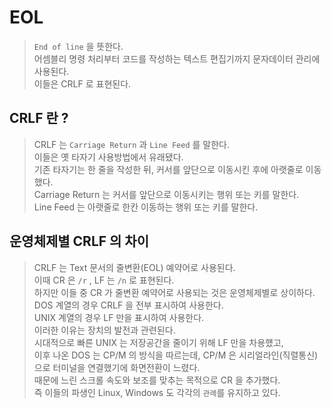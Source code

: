 # EOL

> `End of line` 을 뜻한다.  
> 어셈블리 명령 처리부터 코드를 작성하는 텍스트 편집기까지 문자데이터 관리에 사용된다.  
> 이들은 CRLF 로 표현된다.  

## CRLF 란 ?

> CRLF 는 `Carriage Return` 과 `Line Feed` 를 말한다.  
> 이들은 옛 타자기 사용방법에서 유래됐다.  
> 기존 타자기는 한 줄을 작성한 뒤, 커서를 앞단으로 이동시킨 후에 아랫줄로 이동했다.  
> Carriage Return 는 커서를 앞단으로 이동시키는 행위 또는 키를 말한다.  
> Line Feed 는 아랫줄로 한칸 이동하는 행위 또는 키를 말한다.  

## 운영체제별 CRLF 의 차이

> CRLF 는 Text 문서의 줄변환(EOL) 예약어로 사용된다.  
> 이때 CR 은 `/r` , LF 는 `/n` 로 표현된다.  
> 하지만 이들 중 CR 가 줄변환 예약어로 사용되는 것은 운영체제별로 상이하다.  
> DOS 계열의 경우 CRLF 을 전부 표시하여 사용한다.  
> UNIX 계열의 경우 LF 만을 표시하여 사용한다.  
> 이러한 이유는 장치의 발전과 관련된다.  
> 시대적으로 빠른 UNIX 는 저장공간을 줄이기 위해 LF 만을 차용헀고,  
> 이후 나온 DOS 는 CP/M 의 방식을 따르는데, CP/M 은 시리얼라인(직렬통신)으로 터미널을 연결했기에 화면전환이 느렸다.  
> 때문에 느린 스크롤 속도와 보조를 맞추는 목적으로 CR 을 추가했다.  
> 즉 이들의 파생인 Linux, Windows 도 각각의 `관례`를 유지하고 있다.  